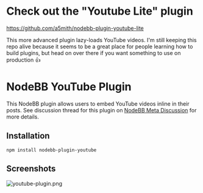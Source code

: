 # Check out the "Youtube Lite" plugin

https://github.com/a5mith/nodebb-plugin-youtube-lite

This more advanced plugin lazy-loads YouTube videos. I'm still keeping this repo alive because it seems to be a great place for people learning how to build plugins, but head on over there if you want something to use on production :+1:


# NodeBB YouTube Plugin

This NodeBB plugin allows users to embed YouTube videos inline in their posts. See discussion thread for this plugin on [NodeBB Meta Discussion](http://try.nodebb.org/topic/211/nodebb-plugin-youtube-youtube-embed-plugin) for more details.

## Installation

    npm install nodebb-plugin-youtube

## Screenshots

![youtube-plugin.png](http://i.imgur.com/EdDQP14.png) 
